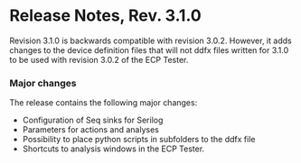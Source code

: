 # Release Notes, Rev. 3.1.0

Revision 3.1.0 is backwards compatible with revision 3.0.2. However, it adds changes to the device definition files that will not ddfx files written for 3.1.0 to be used with revision 3.0.2 of the ECP Tester.

### Major changes

The release contains the following major changes:

* Configuration of Seq sinks for Serilog
* Parameters for actions and analyses
* Possibility to place python scripts in subfolders to the ddfx file
* Shortcuts to analysis windows in the ECP Tester.